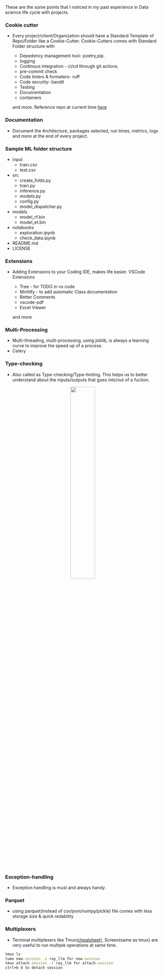 These are the some points that I noticed in my past experience in Data science life cycle with projects.

### Cookie cutter
- Every project/client/Organization should have a Standard Template of Repo/Folder like a Cookie-Cutter. Cookie-Cutters comes with Standard Folder structure with 
    - Depedency management tool- poetry,pip.
    - logging
    - Continous integration - ci/cd through git actions.
    - pre-commit check
    - Code linters & formaters- ruff
    - Code security- bandit
    - Testing
    - Documentation
    - containers

    and more. Reference repo at current time [here](https://github.com/fpgmaas/cookiecutter-poetry)

### Documentation
- Document the Architecture, packages selected, run times, metrics, logs and more at the end of every project.

### Sample ML folder structure

- input
    - train.csv
    - test.csv
- src
    - create_folds.py
    - train.py
    - inference.py
    - models.py
    - config.py
    - model_dispatcher.py
- models
    - model_rf.bin
    - model_et.bin
- notebooks
    - exploration.ipynb
    - check_data.ipynb
- README.md
- LICENSE

### Extensions
- Adding Extensions to your Coding IDE, makes life easier. VSCode Extensions
    - Tree - for TODO in vs code
    - Mintlify - to add automatic Class documentation
    - Better Comments
    - vscode-pdf
    - Excel Viewer
    
    and more

### Multi-Processing
- Multi-threading, multi-processing, using joblib, is always a learning curve to improve the speed up of a process.
- Celery 

### Type-checking
- Also called as Type-checking/Type-hinting. This helps us to better understand about the inputs/outputs that goes into/out of a fuction.

<p align="center" width="100%">
    <img width="40%" src="../imgs/type_checking.png"></img>
</p>

### Exception-handling
- Exception handling is must and always handy.

### Parquet
- using parquet(instead of csv/json/numpy/pickle) file comes with less storage size & quick redability

### Multiplexers
- Terminal multiplexers like Tmux([cheatsheet](https://tmuxcheatsheet.com/)), Screen(same as tmux) are very useful to run multiple operations at same time.

```cmd
tmux ls
tumx new-session -s ray_llm for new-session
tmux attach-session -t ray_llm for attach-session
ctrl+b d to detach session
```

###